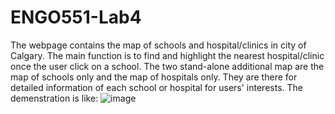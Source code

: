 # ENGO551-Lab4
The webpage contains the map of schools and hospital/clinics in city of Calgary. 
The main function is to find and highlight the nearest hospital/clinic once the user click on a school.
The two stand-alone additional map are the map of schools only and the map of hospitals only. They are there for detailed information of each school or hospital for users' interests.
The demenstration is like:
![image](https://user-images.githubusercontent.com/59627435/111740328-2aaefa80-884a-11eb-8595-7d03319b7ca7.png)

